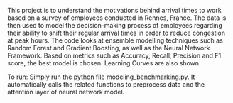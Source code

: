 This project is to understand the motivations behind arrival times to work based on a survey of employees conducted in Rennes, France. The data is then used to model the decision-making process of employees regarding their ability to shift their regular arrival times in order to reduce congestion at peak hours. The code looks at ensemble modelling techniques such as Random Forest and Gradient Boosting, as well as the Neural Network Framework. 
Based on metrics such as Accuracy, Recall, Precision and F1 score, the best model is chosen. Learning Curves are also shown.

To run:
Simply run the python file modeling_benchmarking.py. It automatically calls the related functions to preprocess data and the attention layer of neural network model.
